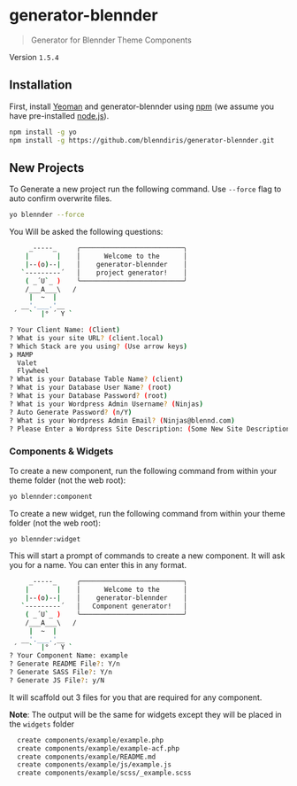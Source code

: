 # generator-blennder

> Generator for Blennder Theme Components

Version `1.5.4`

## Installation

First, install [Yeoman](http://yeoman.io) and generator-blennder using [npm](https://www.npmjs.com/) (we assume you have pre-installed [node.js](https://nodejs.org/)).

```bash
npm install -g yo
npm install -g https://github.com/blenndiris/generator-blennder.git
```

## New Projects

To Generate a new project run the following command. Use `--force` flag to auto confirm overwrite files.

```bash
yo blennder --force
```



You Will be asked the following questions:
```bash
     _-----_     ╭──────────────────────────╮
    |       |    │      Welcome to the      │
    |--(o)--|    │    generator-blennder    │
   `---------´   │    project generator!    │
    ( _´U`_ )    ╰──────────────────────────╯
    /___A___\   /
     |  ~  |
   __'.___.'__
 ´   `  |° ´ Y `

? Your Client Name: (Client)
? What is your site URL? (client.local)
? Which Stack are you using? (Use arrow keys)
❯ MAMP
  Valet
  Flywheel
? What is your Database Table Name? (client)
? What is your Database User Name? (root)
? What is your Database Password? (root)
? What is your Wordpress Admin Username? (Ninjas)
? Auto Generate Password? (n/Y)
? What is your Wordpress Admin Email? (Ninjas@blennd.com)
? Please Enter a Wordpress Site Description: (Some New Site Description)
```

### Components & Widgets

To create a new component, run the following command from within your theme folder (not the web root):

```bash
yo blennder:component
```

To create a new widget, run the following command from within your theme folder (not the web root):

```bash
yo blennder:widget
```

This will start a prompt of commands to create a new component. It will ask you for a name. You can enter this in any format.

```bash
     _-----_     ╭──────────────────────────╮
    |       |    │      Welcome to the      │
    |--(o)--|    │    generator-blennder    │
   `---------´   │   Component generator!   │
    ( _´U`_ )    ╰──────────────────────────╯
    /___A___\   /
     |  ~  |
   __'.___.'__
 ´   `  |° ´ Y `
? Your Component Name: example
? Generate README File?: Y/n
? Generate SASS File?: Y/n
? Generate JS File?: y/N
```

It will scaffold out 3 files for you that are required for any component.

**Note**: The output will be the same for widgets except they will be placed in the `widgets` folder

```bash
  create components/example/example.php
  create components/example/example-acf.php
  create components/example/README.md
  create components/example/js/example.js
  create components/example/scss/_example.scss
```
